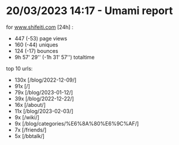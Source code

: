 # 20/03/2023 14:17 - Umami report
for www.shifeiti.com [24h] :

 - 447 (-53) page views
 - 160 (-44) uniques
 - 124 (-17) bounces
 - 9h 57' 29'' (-1h 31' 57'') totaltime


top 10 urls:
 - 130x [/blog/2022-12-09/]
 - 91x [/]
 - 79x [/blog/2023-01-12/]
 - 39x [/blog/2022-12-22/]
 - 16x [/about/]
 - 11x [/blog/2023-02-03/]
 - 9x [/wiki/]
 - 9x [/blog/categories/%E6%8A%80%E6%9C%AF/]
 - 7x [/friends/]
 - 5x [/bbtalk/]


